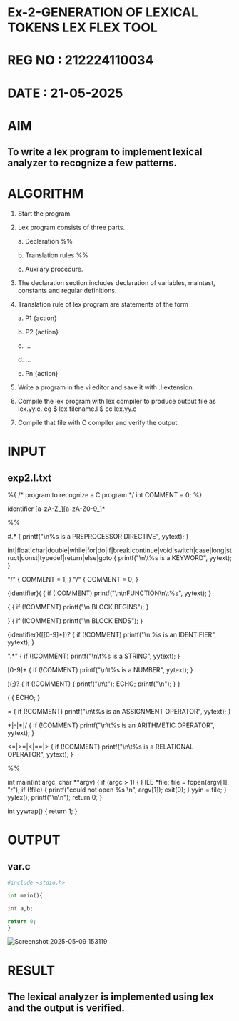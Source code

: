 # Ex-2-GENERATION OF LEXICAL TOKENS LEX FLEX TOOL
# REG NO : 212224110034
# DATE : 21-05-2025
# AIM
## To write a lex program to implement lexical analyzer to recognize a few patterns.
# ALGORITHM

1.	Start the program.

2.	Lex program consists of three parts.

     a.	Declaration %%

     b.	Translation rules %%

     c.	Auxilary procedure.

3.	The declaration section includes declaration of variables, maintest, constants and regular definitions.
4.	Translation rule of lex program are statements of the form

    a.	P1 {action}

    b.	P2 {action}

    c.	…

    d.	…

    e.	Pn {action}

5.	Write a program in the vi editor and save it with .l extension.

6.	Compile the lex program with lex compiler to produce output file as lex.yy.c. eg $ lex filename.l $ cc lex.yy.c
7.	Compile that file with C compiler and verify the output.

# INPUT
## exp2.l.txt
%{ /* program to recognize a C program */ int COMMENT = 0; %}

identifier [a-zA-Z_][a-zA-Z0-9_]*

%%

#.* { printf("\n%s is a PREPROCESSOR DIRECTIVE", yytext); }

int|float|char|double|while|for|do|if|break|continue|void|switch|case|long|struct|const|typedef|return|else|goto { printf("\n\t%s is a KEYWORD", yytext); }

"/" { COMMENT = 1; } "/" { COMMENT = 0; }

{identifier}( { if (!COMMENT) printf("\n\nFUNCTION\n\t%s", yytext); }

{ { if (!COMMENT) printf("\n BLOCK BEGINS"); }

} { if (!COMMENT) printf("\n BLOCK ENDS"); }

{identifier}([[0-9]*])? { if (!COMMENT) printf("\n %s is an IDENTIFIER", yytext); }

".*" { if (!COMMENT) printf("\n\t%s is a STRING", yytext); }

[0-9]+ { if (!COMMENT) printf("\n\t%s is a NUMBER", yytext); }

)(;)? { if (!COMMENT) { printf("\n\t"); ECHO; printf("\n"); } }

( { ECHO; }

= { if (!COMMENT) printf("\n\t%s is an ASSIGNMENT OPERATOR", yytext); }

+|-|*|/ { if (!COMMENT) printf("\n\t%s is an ARITHMETIC OPERATOR", yytext); }

<=|>=|<|==|> { if (!COMMENT) printf("\n\t%s is a RELATIONAL OPERATOR", yytext); }

%%

int main(int argc, char **argv) { if (argc > 1) { FILE *file; file = fopen(argv[1], "r"); if (!file) { printf("could not open %s \n", argv[1]); exit(0); } yyin = file; } yylex(); printf("\n\n"); return 0; }

int yywrap() { return 1; }
# OUTPUT
## var.c
```.py
#include <stdio.h>

int main(){

int a,b;

return 0;
}
```
![Screenshot 2025-05-09 153119](https://github.com/user-attachments/assets/e294f6b9-08f4-4304-8cef-198036f0a927)

# RESULT
## The lexical analyzer is implemented using lex and the output is verified.
